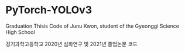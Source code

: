 # PyTorch-YOLOv3
Graduation Thisis Code of Junu Kwon, student of the Gyeonggi Science High School

경기과학고등학교 2020년 심화연구 및 2021년 졸업논문 코드
